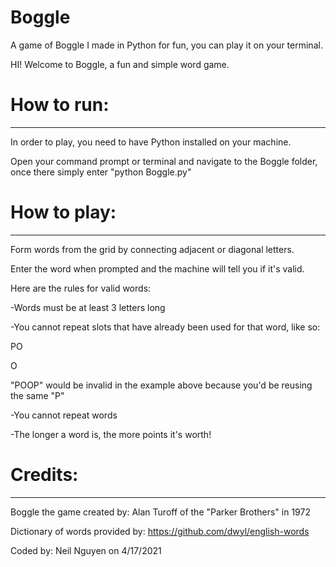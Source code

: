 # Boggle
A game of Boggle I made in Python for fun, you can play it on your terminal.

HI! Welcome to Boggle, a fun and simple word game.

# How to run:

-----

In order to play, you need to have Python installed on your machine.

Open your command prompt or terminal and navigate to the Boggle folder, once there simply enter "python Boggle.py"

# How to play:

-----

Form words from the grid by connecting adjacent or diagonal letters.

Enter the word when prompted and the machine will tell you if it's valid.

Here are the rules for valid words:

-Words must be at least 3 letters long

-You cannot repeat slots that have already been used for that word, like so:

PO

O

"POOP" would be invalid in the example above because you'd be reusing the same "P"

-You cannot repeat words

-The longer a word is, the more points it's worth!

# Credits:

-----

Boggle the game created by: Alan Turoff of the "Parker Brothers" in 1972

Dictionary of words provided by: https://github.com/dwyl/english-words

Coded by: Neil Nguyen on 4/17/2021


